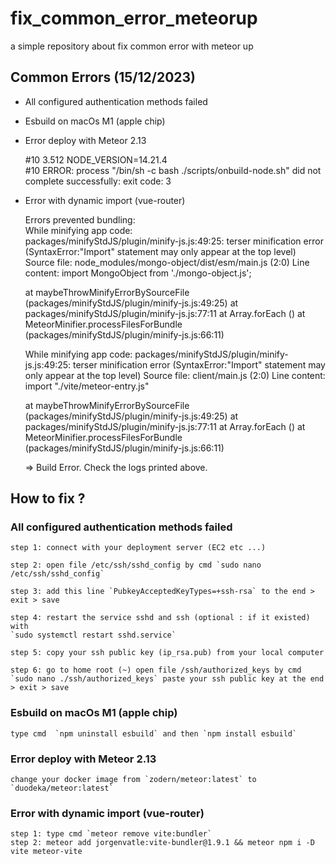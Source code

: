 # fix_common_error_meteorup
a simple repository about fix common error with meteor up
## Common Errors (15/12/2023)
- All configured authentication methods failed
- Esbuild on macOs M1 (apple chip)
- Error deploy with Meteor 2.13

    #10 3.512 NODE_VERSION=14.21.4    
    #10 ERROR: process "/bin/sh -c bash ./scripts/onbuild-node.sh" did not complete successfully: exit code: 3
- Error with dynamic import (vue-router)

    Errors prevented bundling:                 
    While minifying app code:                  
    packages/minifyStdJS/plugin/minify-js.js:49:25: terser minification error (SyntaxError:"Import" statement may only appear at the top level)
    Source file: node_modules/mongo-object/dist/esm/main.js  (2:0)
    Line content: import MongoObject from './mongo-object.js';

    at maybeThrowMinifyErrorBySourceFile (packages/minifyStdJS/plugin/minify-js.js:49:25)
    at packages/minifyStdJS/plugin/minify-js.js:77:11
    at Array.forEach (<anonymous>)
    at MeteorMinifier.processFilesForBundle (packages/minifyStdJS/plugin/minify-js.js:66:11)


    While minifying app code:
    packages/minifyStdJS/plugin/minify-js.js:49:25: terser minification error (SyntaxError:"Import" statement may only appear at the top level)
    Source file: client/main.js  (2:0)
    Line content: import "./vite/meteor-entry.js"

    at maybeThrowMinifyErrorBySourceFile (packages/minifyStdJS/plugin/minify-js.js:49:25)
    at packages/minifyStdJS/plugin/minify-js.js:77:11
    at Array.forEach (<anonymous>)
    at MeteorMinifier.processFilesForBundle (packages/minifyStdJS/plugin/minify-js.js:66:11)
                                           
    => Build Error. Check the logs printed above.

## How to fix ?
### All configured authentication methods failed

    step 1: connect with your deployment server (EC2 etc ...)
    
    step 2: open file /etc/ssh/sshd_config by cmd `sudo nano /etc/ssh/sshd_config`

    step 3: add this line `PubkeyAcceptedKeyTypes=+ssh-rsa` to the end > exit > save

    step 4: restart the service sshd and ssh (optional : if it existed) with
    `sudo systemctl restart sshd.service`

    step 5: copy your ssh public key (ip_rsa.pub) from your local computer
    
    step 6: go to home root (~) open file /ssh/authorized_keys by cmd `sudo nano ./ssh/authorized_keys` paste your ssh public key at the end > exit > save

### Esbuild on macOs M1 (apple chip)
    
    type cmd  `npm uninstall esbuild` and then `npm install esbuild`

### Error deploy with Meteor 2.13

    change your docker image from `zodern/meteor:latest` to `duodeka/meteor:latest`

### Error with dynamic import (vue-router)
    step 1: type cmd `meteor remove vite:bundler`
    step 2: meteor add jorgenvatle:vite-bundler@1.9.1 && meteor npm i -D vite meteor-vite
